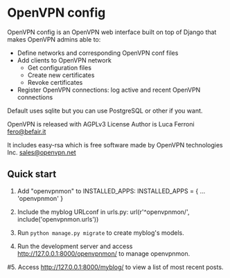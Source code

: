 
# OpenVPN config

OpenVPN config is an OpenVPN web interface built on top of Django that makes OpenVPN admins able to:

* Define networks and corresponding OpenVPN conf files
* Add clients to OpenVPN network
    * Get configuration files
    * Create new certificates
    * Revoke certificates
* Register OpenVPN connections: log active and recent OpenVPN connections

Default uses sqlite but you can use PostgreSQL or other if you want.

OpenVPN is released with AGPLv3 License
Author is Luca Ferroni <fero@befair.it>

It includes easy-rsa which is free software made by OpenVPN technologies Inc. <sales@openvpn.net>


Quick start
-----------

1. Add "openvpnmon" to INSTALLED_APPS:
  INSTALLED_APPS = {
  ...
  'openvpnmon'
  }

2. Include the myblog URLconf in urls.py:
  url(r'^openvpnmon/', include('openvpnmon.urls'))

3. Run `python manage.py migrate` to create myblog's models.

4. Run the development server and access http://127.0.0.1:8000/openvpnmon/ to
manage openvpnmon.

#5. Access http://127.0.0.1:8000/myblog/ to view a list of most recent posts.

